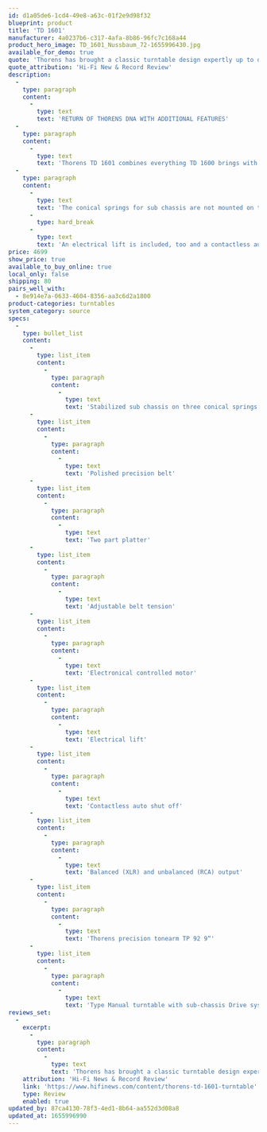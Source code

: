 ```yaml
---
id: d1a05de6-1cd4-49e8-a63c-01f2e9d98f32
blueprint: product
title: 'TD 1601'
manufacturer: 4a0237b6-c317-4afa-8b86-96fc7c168a44
product_hero_image: TD_1601_Nussbaum_72-1655996430.jpg
available_for_demo: true
quote: 'Thorens has brought a classic turntable design expertly up to date by adding an ingenious modern twist to a tried-and-tested recipe. The result is a turntable with a highly impressive sound at the price, with none of the softness of the original.'
quote_attribution: 'Hi-Fi New & Record Review'
description:
  -
    type: paragraph
    content:
      -
        type: text
        text: 'RETURN OF THORENS DNA WITH ADDITIONAL FEATURES'
  -
    type: paragraph
    content:
      -
        type: text
        text: 'Thorens TD 1601 combines everything TD 1600 brings with some additional features regarding comfort and connection to amplifiers. Classical wooden plinth, two-part platter with inner belt and thick rubber mat, powerful motor control unit, arm board and acrylic dust cover are expanded by balanced outputs and functions for easier handling.'
  -
    type: paragraph
    content:
      -
        type: text
        text: 'The conical springs for sub chassis are not mounted on top board any longer but standing on the bottom. Additionally, a small but strong tightened thread made of steel connects sub chassis with a steel pin on the bottom and so prevents sub chassis from staggering and allows only vertical movement.'
      -
        type: hard_break
      -
        type: text
        text: 'An electrical lift is included, too and a contactless auto shut off. XLR jacks provide a real balanced connection to amplifiers.'
price: 4699
show_price: true
available_to_buy_online: true
local_only: false
shipping: 80
pairs_well_with:
  - 8e914e7a-0633-4604-8356-aa3c6d2a1800
product-categories: turntables
system_category: source
specs:
  -
    type: bullet_list
    content:
      -
        type: list_item
        content:
          -
            type: paragraph
            content:
              -
                type: text
                text: 'Stabilized sub chassis on three conical springs'
      -
        type: list_item
        content:
          -
            type: paragraph
            content:
              -
                type: text
                text: 'Polished precision belt'
      -
        type: list_item
        content:
          -
            type: paragraph
            content:
              -
                type: text
                text: 'Two part platter'
      -
        type: list_item
        content:
          -
            type: paragraph
            content:
              -
                type: text
                text: 'Adjustable belt tension'
      -
        type: list_item
        content:
          -
            type: paragraph
            content:
              -
                type: text
                text: 'Electronical controlled motor'
      -
        type: list_item
        content:
          -
            type: paragraph
            content:
              -
                type: text
                text: 'Electrical lift'
      -
        type: list_item
        content:
          -
            type: paragraph
            content:
              -
                type: text
                text: 'Contactless auto shut off'
      -
        type: list_item
        content:
          -
            type: paragraph
            content:
              -
                type: text
                text: 'Balanced (XLR) and unbalanced (RCA) output'
      -
        type: list_item
        content:
          -
            type: paragraph
            content:
              -
                type: text
                text: 'Thorens precision tonearm TP 92 9“'
      -
        type: list_item
        content:
          -
            type: paragraph
            content:
              -
                type: text
                text: 'Type Manual turntable with sub-chassis Drive system Belt, inner platter aluminium Motor Electronically controlled and stabilized AC synchronous motor. Speeds 33-1/3, 45 RPM Speed selection Electronical Outputs RCA (Cinch) / Balanced (XLR) Platter 12“ / 4.2 kg (Aluminium) Tonearm Thorens TP 92 Cartridge Without Anti-Skating Magnetic (TP 92) Auto shut off No Flutter <= 0.06% Power Supply External Power supply (115/230 V depending on type) Dimensions 454 x 180 x 369 mm (W x H x D) Weight 10.9 kg Finish High Gloss Black, High Gloss Walnut Scope of delivery Power supply, acrylic dust cover, Platter mat'
reviews_set:
  -
    excerpt:
      -
        type: paragraph
        content:
          -
            type: text
            text: 'Thorens has brought a classic turntable design expertly up to date by adding an ingenious modern twist to a tried-and-tested recipe. The result is a turntable with a highly impressive sound at the price, with none of the softness of the original.'
    attribution: 'Hi-Fi News & Record Review'
    link: 'https://www.hifinews.com/content/thorens-td-1601-turntable'
    type: Review
    enabled: true
updated_by: 87ca4130-78f3-4ed1-8b64-aa552d3d08a8
updated_at: 1655996990
---
```

